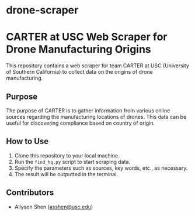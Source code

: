 # drone-scraper
# CARTER at USC Web Scraper for Drone Manufacturing Origins

This repository contains a web scraper for team CARTER at USC (University of Southern California) to collect data on the origins of drone manufacturing.

## Purpose
The purpose of CARTER is to gather information from various online sources regarding the manufacturing locations of drones. This data can be useful for discovering compliance based on country of origin.

## How to Use
1. Clone this repository to your local machine.
2. Run the `find_hq.py` script to start scraping data.
3. Specify the parameters such as sources, key words, etc., as necessary.
4. The result will be outputted in the terminal.

## Contributors
- Allyson Shen (asshen@usc.edu)

